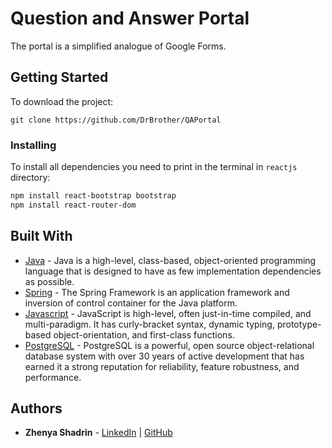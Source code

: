 # Question and Answer Portal
The portal is a simplified analogue of Google Forms. 
## Getting Started

To download the project:
```
git clone https://github.com/DrBrother/QAPortal
```
### Installing
To install all dependencies you need to print in the terminal in `reactjs` directory:
```sh
npm install react-bootstrap bootstrap
npm install react-router-dom
```



## Built With

* [Java](https://www.java.com/) - Java is a high-level, class-based, object-oriented programming language that is designed to have as few implementation dependencies as possible.
* [Spring](https://spring.io/) - The Spring Framework is an application framework and inversion of control container for the Java platform.
* [Javascript](https://www.javascript.com/) - JavaScript is high-level, often just-in-time compiled, and multi-paradigm. It has curly-bracket syntax, dynamic typing, prototype-based object-orientation, and first-class functions.
* [PostgreSQL](https://www.postgresql.org/) - PostgreSQL is a powerful, open source object-relational database system with over 30 years of active development that has earned it a strong reputation for reliability, feature robustness, and performance.

## Authors

* **Zhenya Shadrin** - 
[LinkedIn](https://www.linkedin.com/in/ev-shadrin/) | 
[GitHub](https://github.com/DrBrother)
